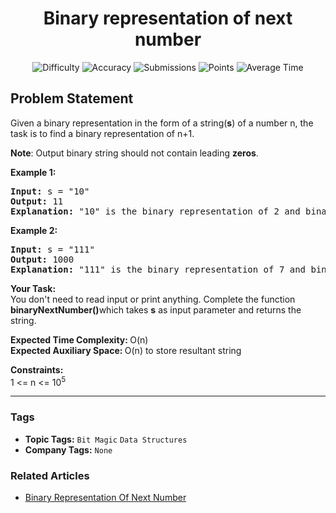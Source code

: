 <h1 align="center">Binary representation of next number</h1>

<p align="center">
  <img alt="Difficulty" title="Difficulty" src="https://custom-icon-badges.demolab.com/badge/Difficulty: Easy-1F222E?style=for-the-badge&logoColor=white&logo=fire"/>
  <img alt="Accuracy" title="Accuracy" src="https://custom-icon-badges.demolab.com/badge/Accuracy: 50.0%25-1F222E?style=for-the-badge&logoColor=white&logo=target"/>
  <img alt="Submissions" title="Submissions" src="https://custom-icon-badges.demolab.com/badge/Submissions: 42K+-1F222E?style=for-the-badge&logoColor=white&logo=repo"/>
  <img alt="Points" title="Points" src="https://custom-icon-badges.demolab.com/badge/Points: 2-1F222E?style=for-the-badge&logoColor=white&logo=award"/>
  <img alt="Average Time" title="Average Time" src="https://custom-icon-badges.demolab.com/badge/Average%20Time: N/A-1F222E?style=for-the-badge&logoColor=white&logo=clock"/>
</p>

## Problem Statement

Given a binary representation in the form of a string(<b>s</b>) of a number n, the task is to find a binary representation of n+1.

<b>Note</b>: Output binary string should not contain leading <b>zeros</b>.

<b>Example 1:</b>

<pre><b>Input:</b> s = "10"
<b>Output:</b> 11
<b>Explanation:</b> "10" is the binary representation of 2 and binary representation of 3 is "11"</pre>

<b>Example 2:</b>

<pre><b>Input:</b> s = "111"
<b>Output:</b> 1000
<b>Explanation:</b> "111" is the binary representation of 7 and binary representation of 8 is "1000"</pre>

<b>Your Task:  </b><br>You don't need to read input or print anything. Complete the function <b>binaryNextNumber()</b>which takes <b>s</b> as input parameter and returns the string.

<b>Expected Time Complexity: </b>O(n)<br><b>Expected Auxiliary Space: </b>O(n) to store resultant string  

<b>Constraints:</b><br>1 <= n <= 10<sup>5</sup>


<hr>

### Tags
- **Topic Tags:** `Bit Magic` `Data Structures`
- **Company Tags:** `None`

### Related Articles
- [Binary Representation Of Next Number](https://www.geeksforgeeks.org/binary-representation-of-next-number/)
